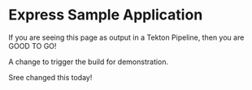# Express Sample Application

If you are seeing this page as output in a Tekton Pipeline, then you are GOOD TO GO!

A change to trigger the build for demonstration.

Sree changed this today!
